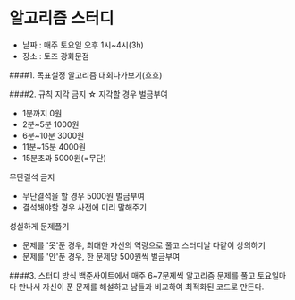 알고리즘 스터디
============

+ 날짜 : 매주 토요일 오후 1시~4시(3h)
+ 장소 : 토즈 광화문점

####1. 목표설정
알고리즘 대회나가보기(흐흐)


####2. 규칙
지각 금지
☆ 지각할 경우 벌금부여
+ 1분까지 0원
+ 2분~5분 1000원
+ 6분~10분 3000원
+ 11분~15분 4000원
+ 15분초과 5000원(=무단)

무단결석 금지
+ 무단결석을 할 경우 5000원 벌금부여
+ 결석해야할 경우 사전에 미리 말해주기

성실하게 문제풀기
+ 문제를 '못'푼 경우, 최대한 자신의 역량으로 풀고 스터디날 다같이 상의하기
+ 문제를 '안'푼 경우, 한 문제당 500원씩 벌금부여


####3. 스터디 방식
백준사이트에서 매주 6~7문제씩 알고리즘 문제를 풀고 토요일마다 만나서 자신이 푼 문제를 해설하고 남들과 비교하여 최적화된 코드로 만든다.
